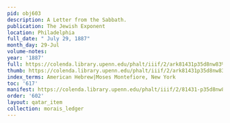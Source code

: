```yaml
---
pid: obj603
description: A Letter from the Sabbath.
publication: The Jewish Exponent
location: Philadelphia
full_date: " July 29, 1887"
month_day: 29-Jul
volume-notes:
year: '1887'
full: https://colenda.library.upenn.edu/phalt/iiif/2/ark81431p35d8nw83%2FSHA256E-s6691301--855d4213977060760e18603f0c08e3bfeff9181776247e940e9c22bc46d3cf14.jpeg/full/3500,/0/default.jpg
thumb: https://colenda.library.upenn.edu/phalt/iiif/2/ark81431p35d8nw83%2FSHA256E-s6691301--855d4213977060760e18603f0c08e3bfeff9181776247e940e9c22bc46d3cf14.jpeg/full/!200,200/0/default.jpg
index_terms: American Hebrew|Moses Montefiore, New York
toc: '617'
manifest: https://colenda.library.upenn.edu/phalt/iiif/2/81431-p35d8nw83/manifest
order: '602'
layout: qatar_item
collection: morais_ledger
---
```

